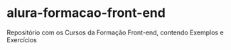 # alura-formacao-front-end
Repositório com os Cursos da Formação Front-end, contendo Exemplos e Exercícios
